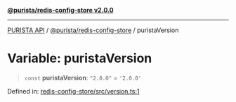 [**@purista/redis-config-store v2.0.0**](../README.md)

***

[PURISTA API](../../../packages.md) / [@purista/redis-config-store](../README.md) / puristaVersion

# Variable: puristaVersion

> `const` **puristaVersion**: `"2.0.0"` = `'2.0.0'`

Defined in: [redis-config-store/src/version.ts:1](https://github.com/puristajs/purista/blob/master/packages/redis-config-store/src/version.ts#L1)
